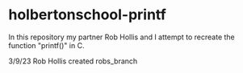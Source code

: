 # holbertonschool-printf
In this repository my partner Rob Hollis and I attempt to recreate the
function "printf()" in C. 

3/9/23 Rob Hollis created robs_branch
